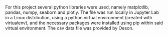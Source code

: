 For this project several python libraries were used, namely matplotlib, pandas, numpy, seaborn and plotly. The file was run locally in Jupyter Lab in a Linux distribution, using a python virtual environment (created with virtualenv), and the necessary packages were installed using pip within said virtual environment.
The csv data file was provided by Oeson.

